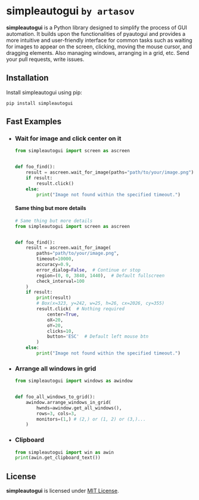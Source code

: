 # simpleautogui `by artasov`
**simpleautogui** is a Python library designed to 
simplify the process of GUI automation. It builds 
upon the functionalities of pyautogui and provides 
a more intuitive and user-friendly interface for 
common tasks such as waiting for images to appear 
on the screen, clicking, moving the mouse cursor,
and dragging elements. Also managing windows, 
arranging in a grid, etc. Send your pull requests, 
write issues.

## Installation
Install simpleautogui using pip:
```shell
pip install simpleautogui
```

## Fast Examples
* ### Wait for image and click center on it
    ```python
    from simpleautogui import screen as ascreen
    
    
    def foo_find():
        result = ascreen.wait_for_image(paths="path/to/your/image.png")
        if result:
            result.click()
        else:
            print("Image not found within the specified timeout.")
    
    ```
    #### Same thing but more details

    ```python
    # Same thing but more details
    from simpleautogui import screen as ascreen
    
    
    def foo_find():
        result = ascreen.wait_for_image(
            paths="path/to/your/image.png",
            timeout=10000,
            accuracy=0.9,
            error_dialog=False,  # Continue or stop
            region=(0, 0, 3840, 1440),  # Default fullscreen
            check_interval=100
        )
        if result:
            print(result)
            # Box(x=323, y=242, w=25, h=26, cx=2026, cy=355)
            result.click(  # Nothing required
                center=True,
                oX=20,
                oY=20,
                clicks=10,
                button='ESC'  # Default left mouse btn
            )
        else:
            print("Image not found within the specified timeout.")
    
    ```
* ### Arrange all windows in grid
    ```python
    from simpleautogui import windows as awindow
    
    
    def foo_all_windows_to_grid():
        awindow.arrange_windows_in_grid(
            hwnds=awindow.get_all_windows(),
            rows=3, cols=3,
            monitors=(1,) # (2,) or (1, 2) or (3,)...
        )
    ```
* ### Clipboard
    ```python
    from simpleautogui import win as awin
    print(awin.get_clipboard_text())
    ```
## License
**simpleautogui** is licensed under [MIT License](LICENSE).